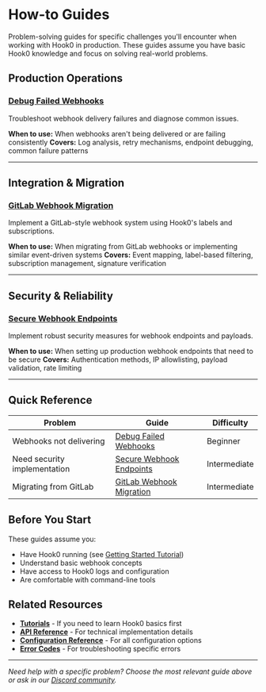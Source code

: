 # How-to Guides

Problem-solving guides for specific challenges you'll encounter when working with Hook0 in production. These guides assume you have basic Hook0 knowledge and focus on solving real-world problems.

## Production Operations

### [Debug Failed Webhooks](debug-failed-webhooks.md)
Troubleshoot webhook delivery failures and diagnose common issues.

**When to use:** When webhooks aren't being delivered or are failing consistently
**Covers:** Log analysis, retry mechanisms, endpoint debugging, common failure patterns

---


## Integration & Migration

### [GitLab Webhook Migration](gitlab-webhook-migration.md)
Implement a GitLab-style webhook system using Hook0's labels and subscriptions.

**When to use:** When migrating from GitLab webhooks or implementing similar event-driven systems
**Covers:** Event mapping, label-based filtering, subscription management, signature verification

---

## Security & Reliability

### [Secure Webhook Endpoints](secure-webhook-endpoints.md)
Implement robust security measures for webhook endpoints and payloads.

**When to use:** When setting up production webhook endpoints that need to be secure
**Covers:** Authentication methods, IP allowlisting, payload validation, rate limiting

---


## Quick Reference

| Problem | Guide | Difficulty |
|---------|-------|------------|
| Webhooks not delivering | [Debug Failed Webhooks](debug-failed-webhooks.md) | Beginner |
| Need security implementation | [Secure Webhook Endpoints](secure-webhook-endpoints.md) | Intermediate |
| Migrating from GitLab | [GitLab Webhook Migration](gitlab-webhook-migration.md) | Intermediate |

## Before You Start

These guides assume you:

- Have Hook0 running (see [Getting Started Tutorial](../tutorials/getting-started.md))
- Understand basic webhook concepts
- Have access to Hook0 logs and configuration
- Are comfortable with command-line tools

## Related Resources

- **[Tutorials](../tutorials/index.md)** - If you need to learn Hook0 basics first
- **[API Reference](../openapi/intro)** - For technical implementation details
- **[Configuration Reference](../reference/configuration.md)** - For all configuration options
- **[Error Codes](../reference/error-codes.md)** - For troubleshooting specific errors

---

*Need help with a specific problem? Choose the most relevant guide above or ask in our [Discord community](https://www.hook0.com/community).*